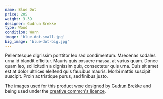 ```yaml
---
name: Blue Dot
price: 285
weight: 3.39
designer: Gudrun Brekke
type: Wood
condition: Worn
image: 'blue-dot-small.jpg'
big_image: 'blue-dot-big.jpg'
---
```


Pellentesque dignissim porttitor leo sed condimentum. Maecenas sodales urna id blandit efficitur. Mauris quis posuere massa, at varius quam. Donec quam leo, sollicitudin a dignissim quis, consectetur quis urna. Duis sit amet est at dolor ultrices eleifend quis faucibus mauris. Morbi mattis suscipit suscipit. Proin ac tristique purus, sed finibus justo.

The [images][flickr] used for this product were designed by [Gudrun Brekke][designer] and being used under the [creative common's licence][licence].

[flickr]: http://www.flickr.com/photos/50290212@N05/15455617174
[designer]: http://www.behance.net/Gudrun
[licence]: http://creativecommons.org/licenses/by/2.0